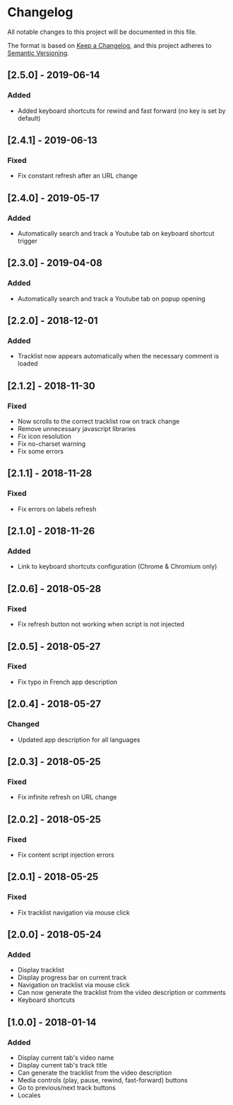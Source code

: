 # Changelog
All notable changes to this project will be documented in this file.

The format is based on [Keep a Changelog](https://keepachangelog.com/en/1.0.0/),
and this project adheres to [Semantic Versioning](https://semver.org/spec/v2.0.0.html).

## [2.5.0] - 2019-06-14
### Added
- Added keyboard shortcuts for rewind and fast forward (no key is set by default)

## [2.4.1] - 2019-06-13
### Fixed
- Fix constant refresh after an URL change

## [2.4.0] - 2019-05-17
### Added
- Automatically search and track a Youtube tab on keyboard shortcut trigger

## [2.3.0] - 2019-04-08
### Added
- Automatically search and track a Youtube tab on popup opening

## [2.2.0] - 2018-12-01
### Added
- Tracklist now appears automatically when the necessary comment is loaded

## [2.1.2] - 2018-11-30
### Fixed
- Now scrolls to the correct tracklist row on track change
- Remove unnecessary javascript libraries
- Fix icon resolution
- Fix no-charset warning
- Fix some errors

## [2.1.1] - 2018-11-28
### Fixed
- Fix errors on labels refresh

## [2.1.0] - 2018-11-26
### Added
- Link to keyboard shortcuts configuration (Chrome & Chromium only)

## [2.0.6] - 2018-05-28
### Fixed
- Fix refresh button not working when script is not injected

## [2.0.5] - 2018-05-27
### Fixed
- Fix typo in French app description

## [2.0.4] - 2018-05-27
### Changed
- Updated app description for all languages

## [2.0.3] - 2018-05-25
### Fixed
- Fix infinite refresh on URL change

## [2.0.2] - 2018-05-25
### Fixed
- Fix content script injection errors

## [2.0.1] - 2018-05-25
### Fixed
- Fix tracklist navigation via mouse click

## [2.0.0] - 2018-05-24
### Added
- Display tracklist
- Display progress bar on current track
- Navigation on tracklist via mouse click
- Can now generate the tracklist from the video description or comments
- Keyboard shortcuts

## [1.0.0] - 2018-01-14
### Added
- Display current tab's video name
- Display current tab's track title
- Can generate the tracklist from the video description
- Media controls (play, pause, rewind, fast-forward) buttons
- Go to previous/next track buttons
- Locales

